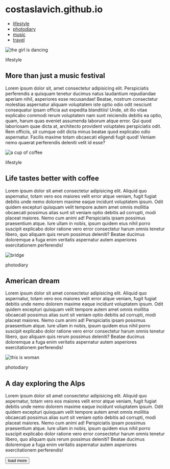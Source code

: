 # costaslavich.github.io
<!DOCTYPE html>
<html lang="en">

<head>
	<meta charset="UTF-8">
	<meta name="viewport" content="width=device-width, initial-scale=1.0">
	<meta http-equiv="X-UA-Compatible" content="ie=edge">
	<title>index.html</title>
</head>

<body>
	<ul>
		<li>
			<a href="" target="_blank">lifestyle</a>
		</li>
		<li>
			<a href="" target="_blank">photodiary</a>
		</li>
		<li>
			<a href="" target="_blank">music</a>
		</li>
		<li>
			<a href="" target="_blank">travel</a>
		</li>
	</ul>
	<section>
		<img src="img/lifestyle.jpg" alt="the girl is dancing">
		<p>lifestyle</p>
		<h2>More than just a music festival</h2>
		<p>Lorem ipsum dolor sit, amet consectetur adipisicing elit. Perspiciatis perferendis a quisquam tenetur ducimus natus laudantium
			repudiandae aperiam nihil, asperiores esse recusandae! Beatae, nostrum consectetur molestias aspernatur aliquam voluptatem
			iste optio odio odit nesciunt consequatur ipsam officia aut expedita blanditiis! Unde, sit illo vitae explicabo commodi
			rerum voluptatem nam sunt reiciendis debitis ea optio, quam, harum quas eveniet assumenda laborum atque error. Qui quod
			laboriosam quae dicta at, architecto provident voluptates perspiciatis odit. Rem officiis, sit cumque odit dicta minus
			beatae quod explicabo odio aspernatur. Facilis maxime totam obcaecati eligendi fugit quod! Veniam nemo quaerat perferendis
			deleniti velit id esse?</p>
	</section>
	<section>
		<img src="img/coffee.jpg" alt="a cup of coffee">
		<p>lifestyle</p>
		<h2>Life tastes better with coffee</h2>
		<p>Lorem ipsum dolor sit amet consectetur adipisicing elit. Aliquid quo aspernatur, totam vero eos maiores velit error atque
			veniam, fugit fugiat debitis unde nemo dolorem maxime eaque incidunt voluptatem ipsum. Odit quidem excepturi quisquam
			velit tempore autem amet omnis mollitia obcaecati possimus alias sunt sit veniam optio debitis ad corrupti, modi placeat
			maiores. Nemo cum animi ad! Perspiciatis ipsam possimus praesentium atque. Iure ullam in nobis, ipsum quidem eius nihil
			porro suscipit explicabo dolor ratione vero error consectetur harum omnis tenetur libero, quo aliquam quis rerum possimus
			deleniti? Beatae ducimus doloremque a fuga enim veritatis aspernatur autem asperiores exercitationem perferendis!</p>
	</section>
	<section>
		<img src="img/bridge.jpg" alt="bridge">
		<p>photodiary</p>
		<h2>American dream</h2>
		<p>Lorem ipsum dolor sit amet consectetur adipisicing elit. Aliquid quo aspernatur, totam vero eos maiores velit error atque
			veniam, fugit fugiat debitis unde nemo dolorem maxime eaque incidunt voluptatem ipsum. Odit quidem excepturi quisquam
			velit tempore autem amet omnis mollitia obcaecati possimus alias sunt sit veniam optio debitis ad corrupti, modi placeat
			maiores. Nemo cum animi ad! Perspiciatis ipsam possimus praesentium atque. Iure ullam in nobis, ipsum quidem eius nihil
			porro suscipit explicabo dolor ratione vero error consectetur harum omnis tenetur libero, quo aliquam quis rerum possimus
			deleniti? Beatae ducimus doloremque a fuga enim veritatis aspernatur autem asperiores exercitationem perferendis!</p>
	</section>
	<section>
		<img src="img/people.jpg" alt="this is woman">
		<p>photodiary</p>
		<h2>A day exploring the Alps</h2>
		<p>Lorem ipsum dolor sit amet consectetur adipisicing elit. Aliquid quo aspernatur, totam vero eos maiores velit error atque
			veniam, fugit fugiat debitis unde nemo dolorem maxime eaque incidunt voluptatem ipsum. Odit quidem excepturi quisquam
			velit tempore autem amet omnis mollitia obcaecati possimus alias sunt sit veniam optio debitis ad corrupti, modi placeat
			maiores. Nemo cum animi ad! Perspiciatis ipsam possimus praesentium atque. Iure ullam in nobis, ipsum quidem eius nihil
			porro suscipit explicabo dolor ratione vero error consectetur harum omnis tenetur libero, quo aliquam quis rerum possimus
			deleniti? Beatae ducimus doloremque a fuga enim veritatis aspernatur autem asperiores exercitationem perferendis!</p>
	</section>
	<form action="">
		<input type="submit" value="load more">
	</form>

</body>

</html>

